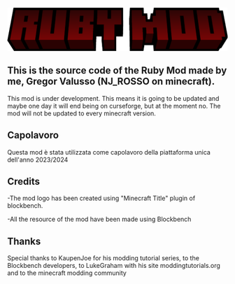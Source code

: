 ![](logo.png)

## This is the source code of the Ruby Mod made by me, Gregor Valusso (NJ_ROSSO on minecraft).

This mod is under development. This means it is going to be updated and maybe one day it will end being on curseforge, but at the moment no. The mod will not be updated to every minecraft version.

## Capolavoro

Questa mod è stata utilizzata come capolavoro della piattaforma unica dell'anno 2023/2024 

## Credits

-The mod logo has been created using "Minecraft Title" plugin of blockbench.

-All the resource of the mod have been made using Blockbench

## Thanks

Special thanks to KaupenJoe for his modding tutorial series, to the Blockbench developers, to LukeGraham with his site moddingtutorials.org and to the minecraft modding community
